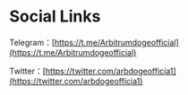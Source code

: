 # Social Links

Telegram：[https://t.me/Arbitrumdogeofficial](https://t.me/Arbitrumdogeofficial)

Twitter：[https://twitter.com/arbdogeofficia1](https://twitter.com/arbdogeofficia1)
